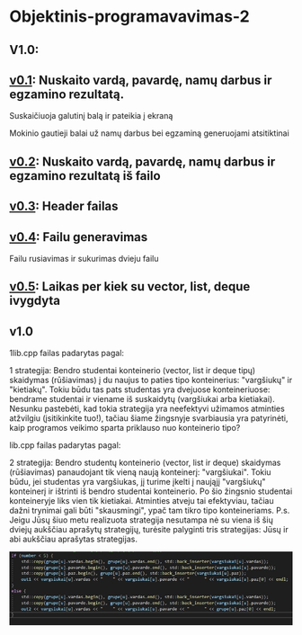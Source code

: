 # Objektinis-programavavimas-2
## V1.0:

## [v0.1](https://github.com/giedrius200/Objektinis-programavimas-klases/tree/v0.1): Nuskaito vardą, pavardę, namų darbus ir egzamino rezultatą. 

Suskaičiuoja galutinį balą ir pateikia į ekraną

Mokinio gautieji balai už namų darbus bei egzaminą generuojami atsitiktinai




## [v0.2](https://github.com/giedrius200/Objektinis-programavimas-klases/tree/v0.2): Nuskaito vardą, pavardę, namų darbus ir egzamino rezultatą iš failo 

## [v0.3](https://github.com/giedrius200/Objektinis-programavimas-klases/tree/v0.3): Header failas

## [v0.4](https://github.com/giedrius200/Objektinis-programavimas-klases/tree/v0.4): Failu generavimas
Failu rusiavimas ir sukurimas dvieju failu


## [v0.5](https://github.com/giedrius200/Objektinis-programavimas-klases/tree/v0.5): Laikas per kiek su vector, list, deque ivygdyta


## v1.0
1lib.cpp failas padarytas pagal:


1 strategija: Bendro studentai konteinerio (vector, list ir deque tipų) skaidymas (rūšiavimas) į du naujus to paties tipo konteinerius: "vargšiukų" ir "kietiakų". Tokiu būdu tas pats studentas yra dvejuose konteineriuose: bendrame studentai ir viename iš suskaidytų (vargšiukai arba kietiakai). Nesunku pastebėti, kad tokia strategija yra neefektyvi užimamos atminties atžvilgiu (įsitikinkite tuo!), tačiau šiame žingsnyje svarbiausia yra patyrinėti, kaip programos veikimo sparta priklauso nuo konteinerio tipo?

lib.cpp failas padarytas pagal:

2 strategija: Bendro studentų konteinerio (vector, list ir deque) skaidymas (rūšiavimas) panaudojant tik vieną naują konteinerį: "vargšiukai". Tokiu būdu, jei studentas yra vargšiukas, jį turime įkelti į naująjį "vargšiukų" konteinerį ir ištrinti iš bendro studentai konteinerio. Po šio žingsnio studentai konteineryje liks vien tik kietiakai. Atminties atveju tai efektyviau, tačiau dažni trynimai gali būti "skausmingi", ypač tam tikro tipo konteineriams.
P.s. Jeigu Jūsų šiuo metu realizuota strategija nesutampa nė su viena iš šių dviejų aukščiau aprašytų strategijų, turėsite palyginti tris strategijas: Jūsų ir abi aukščiau aprašytas strategijas.

![image](/assets/your-image18.jpg)
